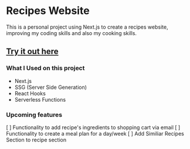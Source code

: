 # Recipes Website

This is a personal project using Next.js to create a recipes website, improving my coding skills and also my cooking skills.

## [Try it out here](https://recipes-website.lnardon.vercel.app/ "Homepage")

### What I Used on this project

- Next.js
- SSG (Server Side Generation)
- React Hooks
- Serverless Functions

### Upcoming features

[ ] Functionality to add recipe's ingredients to shopping cart via email
[ ] Functionality to create a meal plan for a day/week
[ ] Add Similiar Recipes Section to recipe section
